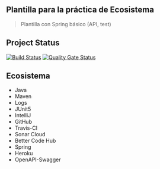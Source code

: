 ## Plantilla para la práctica de Ecosistema
> Plantilla con Spring básico (API, test) 

## Project Status
[![Build Status](https://travis-ci.com/DanielsJR/ecosystem-template.svg?branch=develop)](https://travis-ci.com/DanielsJR/ecosystem-template)
[![Quality Gate Status](https://sonarcloud.io/api/project_badges/measure?project=cl.nx.ecosystem%3Anx-ecosystem-template&metric=alert_status)](https://sonarcloud.io/dashboard?id=cl.nx.ecosystem%3Anx-ecosystem-template)

## Ecosistema
* Java
* Maven
* Logs
* JUnit5
* IntelliJ
* GitHub
* Travis-CI
* Sonar Cloud
* Better Code Hub
* Spring
* Heroku
* OpenAPI-Swagger
